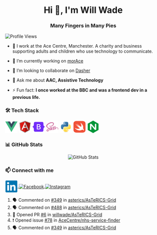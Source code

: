 <h1 align="center">Hi 👋, I'm Will Wade</h1>
<h3 align="center">Many Fingers in Many Pies</h3>

<p align="left"> <img src="https://komarev.com/ghpvc/?username=willwade" alt="Profile Views" /> </p>

- 🏢 I work at the Ace Centre, Manchester. A charity and business supporting adults and children who use technology to communicate.

- 🔭 I’m currently working on [morAce](http://github.com/acecentre/morace)

- 👯 I’m looking to collaborate on [Dasher](https://dasher.acecentre.net)

- 💬 Ask me about **AAC, Assistive Technology**

- ⚡ Fun fact: **I once worked at the BBC and was a frontend dev in a previous life.**

### 🛠 Tech Stack

<p align="left">
  <img src="https://github.com/devicons/devicon/raw/v2.16.0/icons/vuejs/vuejs-original.svg" alt="Vue.js" width="40" height="40"/>
  <img src="https://github.com/devicons/devicon/raw/v2.16.0/icons/angularjs/angularjs-original.svg" alt="AngularJS" width="40" height="40"/>
  <img src="https://github.com/devicons/devicon/raw/v2.16.0/icons/bootstrap/bootstrap-plain.svg" alt="Bootstrap" width="40" height="40"/>
  <img src="https://github.com/devicons/devicon/raw/v2.16.0/icons/sass/sass-original.svg" alt="Sass" width="40" height="40"/>
  <img src="https://github.com/devicons/devicon/raw/v2.16.0/icons/python/python-original.svg" alt="Python" width="40" height="40"/>
  <img src="https://github.com/devicons/devicon/raw/v2.16.0/icons/swift/swift-original.svg" alt="Swift" width="40" height="40"/>
  <img src="https://github.com/devicons/devicon/raw/v2.16.0/icons/nginx/nginx-original.svg" alt="Nginx" width="40" height="40"/>
</p>

### 📊 GitHub Stats

<p align="center"> 
  <img src="https://github-readme-stats.vercel.app/api?username=willwade&show_icons=true" alt="GitHub Stats" />
</p>

### 📫 Connect with me

<p align="left">
  <a href="https://linkedin.com/in/willwade" target="_blank">
    <img align="center" src="https://github.com/devicons/devicon/raw/v2.16.0/icons/linkedin/linkedin-original.svg" alt="LinkedIn" width="40" height="40"/>
  </a>
  <a href="https://fb.com/will.wade1" target="_blank">
    <img align="center" src="https://cdn.jsdelivr.net/npm/simple-icons@6.15.0/icons/facebook.svg" alt="Facebook" width="40" height="40"/>
  </a>
  <a href="https://instagram.com/willwade" target="_blank">
    <img align="center" src="https://cdn.jsdelivr.net/npm/simple-icons@6.15.0/icons/instagram.svg" alt="Instagram" width="40" height="40"/>
  </a>
</p>

<!--START_SECTION:activity-->
1. 🗣 Commented on [#349](https://github.com/asterics/AsTeRICS-Grid/issues/349#issuecomment-3273402179) in [asterics/AsTeRICS-Grid](https://github.com/asterics/AsTeRICS-Grid)
2. 🗣 Commented on [#488](https://github.com/asterics/AsTeRICS-Grid/issues/488#issuecomment-3273314589) in [asterics/AsTeRICS-Grid](https://github.com/asterics/AsTeRICS-Grid)
3. 💪 Opened PR [#6](https://github.com/willwade/AsTeRICS-Grid/pull/6) in [willwade/AsTeRICS-Grid](https://github.com/willwade/AsTeRICS-Grid)
4. ❗ Opened issue [#78](https://github.com/AceCentre/nhs-service-finder/issues/78) in [AceCentre/nhs-service-finder](https://github.com/AceCentre/nhs-service-finder)
5. 🗣 Commented on [#349](https://github.com/asterics/AsTeRICS-Grid/issues/349#issuecomment-3266429843) in [asterics/AsTeRICS-Grid](https://github.com/asterics/AsTeRICS-Grid)
<!--END_SECTION:activity-->
